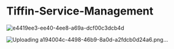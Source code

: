 # Tiffin-Service-Management

![e4419ee3-ee40-4ee8-a69a-dcf00c3dcb4d](https://github.com/user-attachments/assets/c5525023-6b63-49dd-a80b-ca97df6b8cd1)

![Uploading a194004c-4498-46b9-8a0d-a2fdcb0d24a6.png…]()
